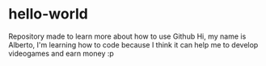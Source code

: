 # hello-world
Repository made to learn more about how to use Github
Hi, my name is Alberto, I'm learning how to code because I think it can help me to develop videogames and earn money :p
